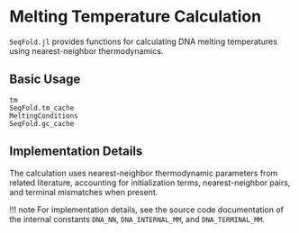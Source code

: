 # Melting Temperature Calculation

`SeqFold.jl` provides functions for calculating DNA melting temperatures using nearest-neighbor thermodynamics.

## Basic Usage

```@docs
tm
SeqFold.tm_cache
MeltingConditions
SeqFold.gc_cache
```

## Implementation Details

The calculation uses nearest-neighbor thermodynamic parameters from related literature, accounting for initialization terms, nearest-neighbor pairs, and terminal mismatches when present.

!!! note
    For implementation details, see the source code documentation of the internal constants 
    `DNA_NN`, `DNA_INTERNAL_MM`, and `DNA_TERMINAL_MM`.